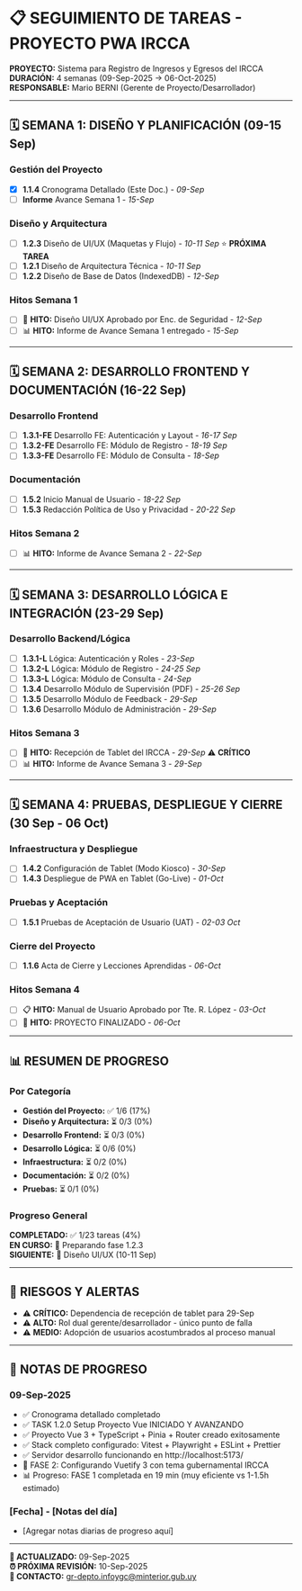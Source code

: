 # 📋 SEGUIMIENTO DE TAREAS - PROYECTO PWA IRCCA

**PROYECTO:** Sistema para Registro de Ingresos y Egresos del IRCCA  
**DURACIÓN:** 4 semanas (09-Sep-2025 → 06-Oct-2025)  
**RESPONSABLE:** Mario BERNI (Gerente de Proyecto/Desarrollador)

---

## 🗓️ SEMANA 1: DISEÑO Y PLANIFICACIÓN (09-15 Sep)

### Gestión del Proyecto
- [x] **1.1.4** Cronograma Detallado (Este Doc.) - *09-Sep*
- [ ] **Informe** Avance Semana 1 - *15-Sep*

### Diseño y Arquitectura  
- [ ] **1.2.3** Diseño de UI/UX (Maquetas y Flujo) - *10-11 Sep* ⭐ **PRÓXIMA TAREA**
- [ ] **1.2.1** Diseño de Arquitectura Técnica - *10-11 Sep*
- [ ] **1.2.2** Diseño de Base de Datos (IndexedDB) - *12-Sep*

### Hitos Semana 1
- [ ] 🎯 **HITO:** Diseño UI/UX Aprobado por Enc. de Seguridad - *12-Sep*
- [ ] 📊 **HITO:** Informe de Avance Semana 1 entregado - *15-Sep*

---

## 🗓️ SEMANA 2: DESARROLLO FRONTEND Y DOCUMENTACIÓN (16-22 Sep)

### Desarrollo Frontend
- [ ] **1.3.1-FE** Desarrollo FE: Autenticación y Layout - *16-17 Sep*
- [ ] **1.3.2-FE** Desarrollo FE: Módulo de Registro - *18-19 Sep*
- [ ] **1.3.3-FE** Desarrollo FE: Módulo de Consulta - *18-Sep*

### Documentación
- [ ] **1.5.2** Inicio Manual de Usuario - *18-22 Sep*
- [ ] **1.5.3** Redacción Política de Uso y Privacidad - *20-22 Sep*

### Hitos Semana 2
- [ ] 📊 **HITO:** Informe de Avance Semana 2 - *22-Sep*

---

## 🗓️ SEMANA 3: DESARROLLO LÓGICA E INTEGRACIÓN (23-29 Sep)

### Desarrollo Backend/Lógica
- [ ] **1.3.1-L** Lógica: Autenticación y Roles - *23-Sep*
- [ ] **1.3.2-L** Lógica: Módulo de Registro - *24-25 Sep*
- [ ] **1.3.3-L** Lógica: Módulo de Consulta - *24-Sep*
- [ ] **1.3.4** Desarrollo Módulo de Supervisión (PDF) - *25-26 Sep*
- [ ] **1.3.5** Desarrollo Módulo de Feedback - *29-Sep*
- [ ] **1.3.6** Desarrollo Módulo de Administración - *29-Sep*

### Hitos Semana 3
- [ ] 📱 **HITO:** Recepción de Tablet del IRCCA - *29-Sep* ⚠️ **CRÍTICO**
- [ ] 📊 **HITO:** Informe de Avance Semana 3 - *29-Sep*

---

## 🗓️ SEMANA 4: PRUEBAS, DESPLIEGUE Y CIERRE (30 Sep - 06 Oct)

### Infraestructura y Despliegue
- [ ] **1.4.2** Configuración de Tablet (Modo Kiosco) - *30-Sep*
- [ ] **1.4.3** Despliegue de PWA en Tablet (Go-Live) - *01-Oct*

### Pruebas y Aceptación
- [ ] **1.5.1** Pruebas de Aceptación de Usuario (UAT) - *02-03 Oct*

### Cierre del Proyecto
- [ ] **1.1.6** Acta de Cierre y Lecciones Aprendidas - *06-Oct*

### Hitos Semana 4
- [ ] 📋 **HITO:** Manual de Usuario Aprobado por Tte. R. López - *03-Oct*
- [ ] 🎉 **HITO:** PROYECTO FINALIZADO - *06-Oct*

---

## 📊 RESUMEN DE PROGRESO

### Por Categoría
- **Gestión del Proyecto:** ✅ 1/6 (17%)
- **Diseño y Arquitectura:** ⏳ 0/3 (0%)
- **Desarrollo Frontend:** ⏳ 0/3 (0%)
- **Desarrollo Lógica:** ⏳ 0/6 (0%)
- **Infraestructura:** ⏳ 0/2 (0%)
- **Documentación:** ⏳ 0/2 (0%)
- **Pruebas:** ⏳ 0/1 (0%)

### Progreso General
**COMPLETADO:** ✅ 1/23 tareas (4%)  
**EN CURSO:** 🔄 Preparando fase 1.2.3  
**SIGUIENTE:** 🎯 Diseño UI/UX (10-11 Sep)

---

## 🚨 RIESGOS Y ALERTAS

- ⚠️ **CRÍTICO:** Dependencia de recepción de tablet para 29-Sep
- ⚠️ **ALTO:** Rol dual gerente/desarrollador - único punto de falla
- ⚠️ **MEDIO:** Adopción de usuarios acostumbrados al proceso manual

---

## 📝 NOTAS DE PROGRESO

### 09-Sep-2025
- ✅ Cronograma detallado completado
- ✅ TASK 1.2.0 Setup Proyecto Vue INICIADO Y AVANZANDO
- ✅ Proyecto Vue 3 + TypeScript + Pinia + Router creado exitosamente
- ✅ Stack completo configurado: Vitest + Playwright + ESLint + Prettier
- ✅ Servidor desarrollo funcionando en http://localhost:5173/
- 🔄 FASE 2: Configurando Vuetify 3 con tema gubernamental IRCCA
- 📊 Progreso: FASE 1 completada en 19 min (muy eficiente vs 1-1.5h estimado)

### [Fecha] - [Notas del día]
- [Agregar notas diarias de progreso aquí]

---

**🔄 ACTUALIZADO:** 09-Sep-2025  
**⏰ PRÓXIMA REVISIÓN:** 10-Sep-2025  
**📧 CONTACTO:** gr-depto.infoygc@minterior.gub.uy
